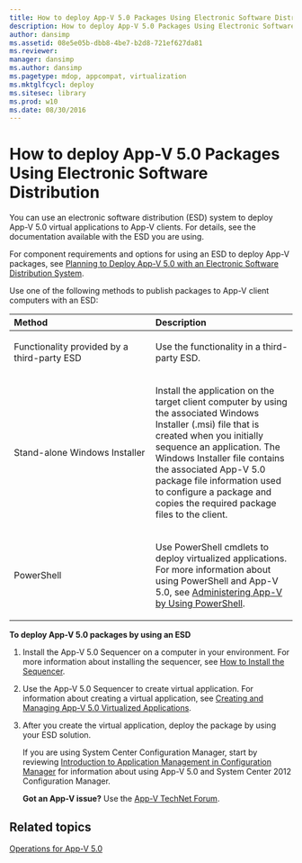 ```yaml
---
title: How to deploy App-V 5.0 Packages Using Electronic Software Distribution
description: How to deploy App-V 5.0 Packages Using Electronic Software Distribution
author: dansimp
ms.assetid: 08e5e05b-dbb8-4be7-b2d8-721ef627da81
ms.reviewer: 
manager: dansimp
ms.author: dansimp
ms.pagetype: mdop, appcompat, virtualization
ms.mktglfcycl: deploy
ms.sitesec: library
ms.prod: w10
ms.date: 08/30/2016
---
```



# How to deploy App-V 5.0 Packages Using Electronic Software Distribution


You can use an electronic software distribution (ESD) system to deploy App-V 5.0 virtual applications to App-V clients. For details, see the documentation available with the ESD you are using.

For component requirements and options for using an ESD to deploy App-V packages, see [Planning to Deploy App-V 5.0 with an Electronic Software Distribution System](planning-to-deploy-app-v-50-with-an-electronic-software-distribution-system.md).

Use one of the following methods to publish packages to App-V client computers with an ESD:

<table>
<colgroup>
<col width="50%" />
<col width="50%" />
</colgroup>
<thead>
<tr class="header">
<th align="left">Method</th>
<th align="left">Description</th>
</tr>
</thead>
<tbody>
<tr class="odd">
<td align="left"><p>Functionality provided by a third-party ESD</p></td>
<td align="left"><p>Use the functionality in a third-party ESD.</p></td>
</tr>
<tr class="even">
<td align="left"><p>Stand-alone Windows Installer</p></td>
<td align="left"><p>Install the application on the target client computer by using the associated Windows Installer (.msi) file that is created when you initially sequence an application. The Windows Installer file contains the associated App-V 5.0 package file information used to configure a package and copies the required package files to the client.</p></td>
</tr>
<tr class="odd">
<td align="left"><p>PowerShell</p></td>
<td align="left"><p>Use PowerShell cmdlets to deploy virtualized applications. For more information about using PowerShell and App-V 5.0, see <a href="administering-app-v-by-using-powershell.md" data-raw-source="[Administering App-V by Using PowerShell](administering-app-v-by-using-powershell.md)">Administering App-V by Using PowerShell</a>.</p></td>
</tr>
</tbody>
</table>

 

**To deploy App-V 5.0 packages by using an ESD**

1.  Install the App-V 5.0 Sequencer on a computer in your environment. For more information about installing the sequencer, see [How to Install the Sequencer](how-to-install-the-sequencer-beta-gb18030.md).

2.  Use the App-V 5.0 Sequencer to create virtual application. For information about creating a virtual application, see [Creating and Managing App-V 5.0 Virtualized Applications](creating-and-managing-app-v-50-virtualized-applications.md).

3.  After you create the virtual application, deploy the package by using your ESD solution.

    If you are using System Center Configuration Manager, start by reviewing [Introduction to Application Management in Configuration Manager](https://go.microsoft.com/fwlink/?LinkId=281816) for information about using App-V 5.0 and System Center 2012 Configuration Manager.

    **Got an App-V issue?** Use the [App-V TechNet Forum](https://social.technet.microsoft.com/Forums/home?forum=mdopappv).

## Related topics


[Operations for App-V 5.0](operations-for-app-v-50.md)

 

 






